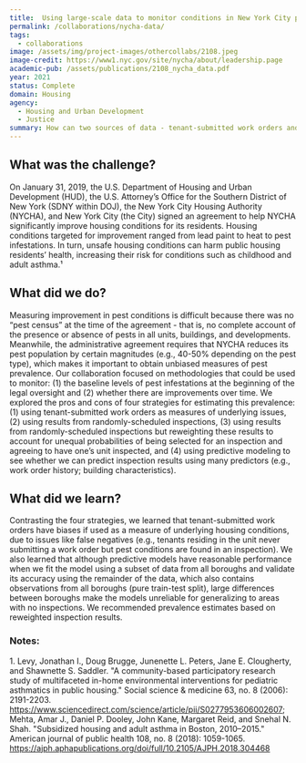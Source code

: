 ```yaml
---
title:  Using large-scale data to monitor conditions in New York City public housing 
permalink: /collaborations/nycha-data/
tags: 
  - collaborations
image: /assets/img/project-images/othercollabs/2108.jpeg  
image-credit: https://www1.nyc.gov/site/nycha/about/leadership.page 
academic-pub: /assets/publications/2108_nycha_data.pdf
year: 2021
status: Complete
domain: Housing
agency: 
  - Housing and Urban Development
  - Justice
summary: How can two sources of data - tenant-submitted work orders and results from random inspections - be leveraged to monitor housing conditions? 
---
```

## What was the challenge? 
On January 31, 2019, the U.S. Department of Housing and Urban Development (HUD), the U.S. Attorney’s Office for the Southern District of New York (SDNY within DOJ), the New York City Housing Authority (NYCHA), and New York City (the City) signed an agreement to help NYCHA significantly improve housing conditions for its residents. Housing conditions targeted for improvement ranged from lead paint to heat to pest infestations. In turn, unsafe housing conditions can harm public housing residents’ health, increasing their risk for conditions such as childhood and adult  asthma.¹

## What did we do? 
Measuring improvement in pest conditions is difficult because there was no “pest census” at the time of the agreement - that is, no complete account of the presence or absence of pests in all units, buildings, and developments. Meanwhile, the administrative agreement requires that NYCHA reduces its pest population by certain magnitudes (e.g., 40-50% depending on the pest type), which makes it important to obtain unbiased measures of pest prevalence. Our collaboration focused on methodologies that could be used to monitor: (1) the baseline levels of pest infestations at the beginning of the legal oversight and (2) whether there are improvements over time.  We explored the pros and cons of four strategies for estimating this prevalence: (1) using tenant-submitted work orders as measures of underlying issues, (2) using results from randomly-scheduled inspections, (3) using results from randomly-scheduled inspections but reweighting these results to account for unequal probabilities of being selected for an inspection and agreeing to have one’s unit inspected, and (4) using predictive modeling to see whether we can predict inspection results using many predictors (e.g., work order history; building characteristics). 

## What did we learn? 
Contrasting the four strategies, we learned that tenant-submitted work orders have biases if used as a measure of underlying housing conditions, due to issues like false negatives (e.g., tenants residing in the unit never submitting a work order but pest conditions are found in an inspection). We also learned that although predictive models have reasonable performance when we fit the model using a subset of data from all boroughs and validate its accuracy using the remainder of the data, which also contains observations from all boroughs (pure train-test split), large differences between boroughs make the models unreliable for generalizing to areas with no inspections. We recommended prevalence estimates based on reweighted inspection results.

<h3>Notes:</h3>
1.  Levy, Jonathan I., Doug Brugge, Junenette L. Peters, Jane E. Clougherty, and Shawnette S. Saddler. "A community-based participatory research study of multifaceted in-home environmental interventions for pediatric asthmatics in public housing." Social science & medicine 63, no. 8 (2006): 2191-2203. <a href="https://www.sciencedirect.com/science/article/pii/S0277953606002607" target="_blank">https://www.sciencedirect.com/science/article/pii/S0277953606002607</a>; Mehta, Amar J., Daniel P. Dooley, John Kane, Margaret Reid, and Snehal N. Shah. "Subsidized housing and adult asthma in Boston, 2010–2015." American journal of public health 108, no. 8 (2018): 1059-1065. <a href="https://ajph.aphapublications.org/doi/full/10.2105/AJPH.2018.304468" target="_blank">https://ajph.aphapublications.org/doi/full/10.2105/AJPH.2018.304468</a>
